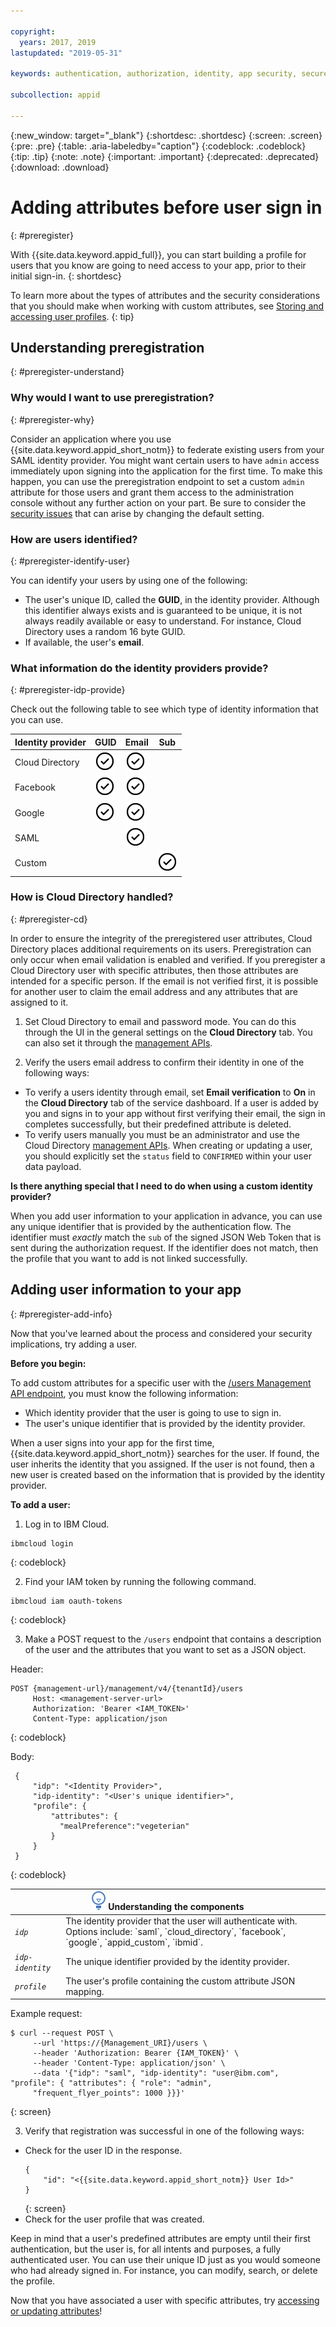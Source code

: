 ```yaml
---

copyright:
  years: 2017, 2019
lastupdated: "2019-05-31"

keywords: authentication, authorization, identity, app security, secure, development, user information, attributes, profiles, 

subcollection: appid

---
```


{:new_window: target="_blank"}
{:shortdesc: .shortdesc}
{:screen: .screen}
{:pre: .pre}
{:table: .aria-labeledby="caption"}
{:codeblock: .codeblock}
{:tip: .tip}
{:note: .note}
{:important: .important}
{:deprecated: .deprecated}
{:download: .download}

# Adding attributes before user sign in
{: #preregister}

With {{site.data.keyword.appid_full}}, you can start building a profile for users that you know are going to need access to your app, prior to their initial sign-in.
{: shortdesc}

To learn more about the types of attributes and the security considerations that you should make when working with custom attributes, see [Storing and accessing user profiles](/docs/services/appid?topic=appid-profiles).
{: tip}

## Understanding preregistration
{: #preregister-understand}

### Why would I want to use preregistration?
{: #preregister-why}

Consider an application where you use {{site.data.keyword.appid_short_notm}} to federate existing users from your SAML identity provider. You might want certain users to have `admin` access immediately upon signing into the application for the first time. To make this happen, you can use the preregistration endpoint to set a custom `admin` attribute for those users and grant them access to the administration console without any further action on your part. Be sure to consider the [security issues](/docs/services/appid?topic=appid-profiles#profile-set-custom) that can arise by changing the default setting.

### How are users identified?
{: #preregister-identify-user}

You can identify your users by using one of the following:

* The user's unique ID, called the **GUID**, in the identity provider. Although this identifier always exists and is guaranteed to be unique, it is not always readily available or easy to understand. For instance, Cloud Directory uses a random 16 byte GUID.
* If available, the user's **email**.

### What information do the identity providers provide?
{: #preregister-idp-provide}

Check out the following table to see which type of identity information that you can use.

<table>
  <thead>
    <tr>
      <th>Identity provider</th>
      <th>GUID</th>
      <th>Email</th>
      <th>Sub</th>
    </tr>
  </thead>
  <tbody>
    <tr>
      <td>Cloud Directory</td>
      <td><img src="images/confirm.png" width="32" alt="Feature available" style="width:32px;" /></td>
      <td><img src="images/confirm.png" width="32" alt="Feature available" style="width:32px;" /></td>
      <td> </td>
    </tr>
    <tr>
      <td>Facebook</td>
      <td><img src="images/confirm.png" width="32" alt="Feature available" style="width:32px;" /></td>
      <td><img src="images/confirm.png" width="32" alt="Feature available" style="width:32px;" /></td>
      <td> </td>
    </tr>
    <tr>
      <td>Google</td>
      <td><img src="images/confirm.png" width="32" alt="Feature available" style="width:32px;" /></td>
      <td><img src="images/confirm.png" width="32" alt="Feature available" style="width:32px;" /></td>
      <td> </td>
    </tr>
    <tr>
      <td>SAML</td>
      <td></td>
      <td><img src="images/confirm.png" width="32" alt="Feature available" style="width:32px;" /></td>
      <td> </td>
    </tr>
    <tr>
      <td>Custom</td>
      <td> </td>
      <td> </td>
      <td><img src="images/confirm.png" width="32" alt="Feature available" style="width:32px;" /></td>
    </tr>
  </tbody>
</table>

### How is Cloud Directory handled?
{: #preregister-cd}


In order to ensure the integrity of the preregistered user attributes, Cloud Directory places additional requirements on its users. Preregistration can only occur when email validation is enabled and verified. If you preregister a Cloud Directory user with specific attributes, then those attributes are intended for a specific person. If the email is not verified first, it is possible for another user to claim the email address and any attributes that are assigned to it.

1. Set Cloud Directory to email and password mode. You can do this through the UI in the general settings on the **Cloud Directory** tab. You can also set it through the [management APIs](https://us-south.appid.cloud.ibm.com/swagger-ui/#/Management%20API%20-%20Cloud%20Directory%20Users/mgmt.createCloudDirectoryUser).

2. Verify the users email address to confirm their identity in one of the following ways:

  * To verify a users identity through email, set **Email verification** to **On** in the **Cloud Directory** tab of the service dashboard. If a user is added by you and signs in to your app without first verifying their email, the sign in completes successfully, but their predefined attribute is deleted.
  * To verify users manually you must be an administrator and use the Cloud Directory [management APIs](https://us-south.appid.cloud.ibm.com/swagger-ui/#/Management%20API%20-%20Cloud%20Directory%20Users/mgmt.createCloudDirectoryUser). When creating or updating a user, you should explicitly set the `status` field to `CONFIRMED` within your user data payload.

**Is there anything special that I need to do when using a custom identity provider?**

When you add user information to your application in advance, you can use any unique identifier that is provided by the authentication flow. The identifier must _exactly_ match the `sub` of the signed JSON Web Token that is sent during the authorization request. If the identifier does not match, then the profile that you want to add is not linked successfully.



## Adding user information to your app
{: #preregister-add-info}

Now that you've learned about the process and considered your security implications, try adding a user.

**Before you begin:**

To add custom attributes for a specific user with the [/users Management API endpoint](https://us-south.appid.cloud.ibm.com/swagger-ui/#/Management%20API%20-%20Users/mgmt.users_search_user_profile), you must know the following information:

* Which identity provider that the user is going to use to sign in.
* The user's unique identifier that is provided by the identity provider.

When a user signs into your app for the first time, {{site.data.keyword.appid_short_notm}} searches for the user. If found, the user inherits the identity that you assigned. If the user is not found, then a new user is created based on the information that is provided by the identity provider.

**To add a user:**

1. Log in to IBM Cloud.
  ```
  ibmcloud login
  ```
  {: codeblock}

2. Find your IAM token by running the following command.
  ```
  ibmcloud iam oauth-tokens
  ```
  {: codeblock}

3. Make a POST request to the `/users` endpoint that contains a description of the user and the attributes that you want to set as a JSON object.

  Header:
  ```
  POST {management-url}/management/v4/{tenantId}/users
       Host: <management-server-url>
       Authorization: 'Bearer <IAM_TOKEN>'
       Content-Type: application/json
  ```
  {: codeblock}

  Body:
  ```
   {
       "idp": "<Identity Provider>",
       "idp-identity": "<User's unique identifier>",
       "profile": {
           "attributes": {
             "mealPreference":"vegeterian"
           }
       }
   }
  ```
  {: codeblock}

  <table>
    <thead>
      <th colspan=2><img src="images/idea.png" alt="Idea icon"/> Understanding the components</th>
    </thead>
    <tbody>
      <tr>
        <td><code><em>idp</em></code></td>
        <td>The identity provider that the user will authenticate with. Options include: `saml`, `cloud_directory`, `facebook`, `google`, `appid_custom`, `ibmid`.</td>
      </tr>
      <tr>
        <td><code><em>idp-identity</em></code></td>
        <td>The unique identifier provided by the identity provider.</td>
      </tr>
      <tr>
        <td><code><em>profile</em></code></td>
        <td>The user's profile containing the custom attribute JSON mapping.</td>
      </tr>
    </tbody>
  </table>

  Example request:
  ```
  $ curl --request POST \
       --url 'https://{Management_URI}/users \
       --header 'Authorization: Bearer {IAM_TOKEN}' \
       --header 'Content-Type: application/json' \
       --data '{"idp": "saml", "idp-identity": "user@ibm.com", "profile": { "attributes": { "role": "admin",
       "frequent_flyer_points": 1000 }}}'
  ```
  {: screen}

3. Verify that registration was successful in one of the following ways:
  * Check for the user ID in the response.
    ```
    {
        "id": "<{{site.data.keyword.appid_short_notm}} User Id>"
    }
    ```
    {: screen}
  * Check for the user profile that was created.

Keep in mind that a user's predefined attributes are empty until their first authentication, but the user is, for all intents and purposes, a fully authenticated user. You can use their unique ID just as you would someone who had already signed in. For instance, you can modify, search, or delete the profile.

Now that you have associated a user with specific attributes, try [accessing or updating attributes](/docs/services/appid?topic=appid-profiles)!


</br>
